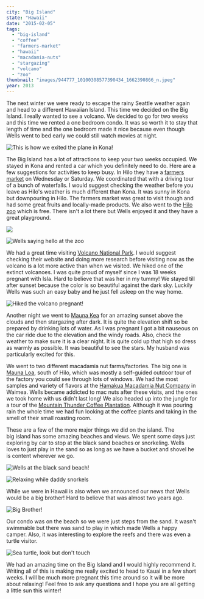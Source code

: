 ```yaml
---
city: "Big Island"
state: "Hawaii"
date: "2015-02-05"
tags:
  - "big-island"
  - "coffee"
  - "farmers-market"
  - "hawaii"
  - "macadamia-nuts"
  - "stargazing"
  - "volcano"
  - "zoo"
thumbnail: "images/944777_10100308577390434_1662390866_n.jpeg"
year: 2013
---
```


The next winter we were ready to escape the rainy Seattle weather again and head to a different Hawaiian Island. This time we decided on the Big Island. I really wanted to see a volcano. We decided to go for two weeks and this time we rented a one bedroom condo. It was so worth it to stay that length of time and the one bedroom made it nice because even though Wells went to bed early we could still watch movies at night.

![This is how we exited the plane in Kona! ](images/485554_10100308585055074_72898244_n.jpeg)

The Big Island has a lot of attractions to keep your two weeks occupied. We stayed in Kona and rented a car which you definitely need to do. Here are a few suggestions for activities to keep busy. In Hilo they have a [farmers market](http://www.hilofarmersmarket.com/) on Wednesday or Saturday. We coordinated that with a driving tour of a bunch of waterfalls. I would suggest checking the weather before you leave as Hilo's weather is much different than Kona. It was sunny in Kona but downpouring in Hilo. The farmers market was great to visit though and had some great fruits and locally-made products. We also went to the [Hilo zoo](http://www.hilozoo.com/) which is free. There isn't a lot there but Wells enjoyed it and they have a great playground.

![ ](images/946904_10100308579062084_2056751569_n.jpeg)

![Wells saying hello at the zoo](images/11974_10100308578523164_734035742_n.webp)

We had a great time visiting [Volcano National Park](http://www.nps.gov/havo/index.htm). I would suggest checking their website and doing more research before visiting now as the volcano is a lot more active than when we visited. We hiked one of the extinct volcanoes. I was quite proud of myself since I was 18 weeks pregnant with Isla. Hard to believe that was her in my tummy! We stayed till after sunset because the color is so beautiful against the dark sky. Luckily Wells was such an easy baby and he just fell asleep on the way home.

![Hiked the volcano pregnant! ](images/935723_10100308581457284_2093477985_n1.jpeg)

Another night we went to [Mauna Kea](http://www.ifa.hawaii.edu/info/vis/visiting-mauna-kea/visiting-the-summit.html) for an amazing sunset above the clouds and then stargazing after dark. It is quite the elevation shift so be prepared by drinking lots of water. As I was pregnant I got a bit nauseous on the car ride due to the elevation and the windy roads. Also, check the weather to make sure it is a clear night. It is quite cold up that high so dress as warmly as possible. It was beautiful to see the stars. My husband was particularly excited for this.

We went to two different macadamia nut farms/factories. The big one is [Mauna Loa](https://www.maunaloa.com/), south of Hilo, which was mostly a self-guided outdoor tour of the factory you could see through lots of windows. We had the most samples and variety of flavors at the [Hamakua Macadamia Nut Company](http://www.hawnnut.com/) in Waimea. Wells became addicted to mac nuts after these visits, and the ones we took home with us didn't last long! We also headed up into the jungle for a tour of the [Mountain Thunder Coffee Plantation](http://www.mountainthunder.com/). Although it was pouring rain the whole time we had fun looking at the coffee plants and taking in the smell of their small roasting room.

These are a few of the more major things we did on the island. The big island has some amazing beaches and views. We spent some days just exploring by car to stop at the black sand beaches or snorkeling. Wells loves to just play in the sand so as long as we have a bucket and shovel he is content wherever we go.

![Wells at the black sand beach! ](images/308694_10100308581063074_2098961225_n.jpeg)

![Relaxing while daddy snorkels ](images/600742_10100308584281624_67089634_n.webp)

While we were in Hawaii is also when we announced our news that Wells would be a big brother! Hard to believe that was almost two years ago.

![Big Brother! ](images/942447_10100308581781634_1598609983_n.jpeg)

Our condo was on the beach so we were just steps from the sand. It wasn't swimmable but there was sand to play in which made Wells a happy camper. Also, it was interesting to explore the reefs and there was even a turtle visitor.

![Sea turtle, look but don't touch](images/944777_10100308577390434_1662390866_n.jpeg)

We had an amazing time on the Big Island and I would highly recommend it. Writing all of this is making me really excited to head to Kauai in a few short weeks. I will be much more pregnant this time around so it will be more about relaxing! Feel free to ask any questions and I hope you are all getting a little sun this winter!
